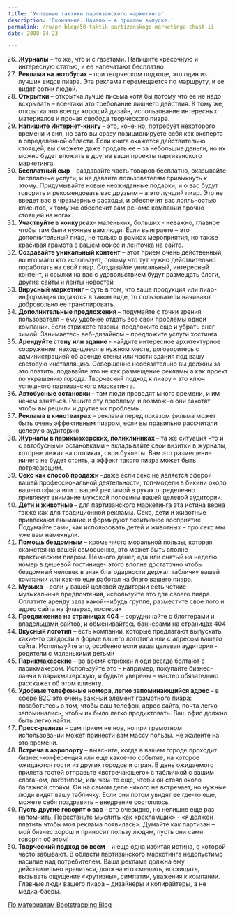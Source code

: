 ```yaml
---
title: 'Успешные тактики партизанского маркетинга'
description: 'Окончание. Начало — в прошлом выпуске.'
permalink: /ru/pr-blog/50-taktik-partizanskogo-marketinga-chast-ii
date: 2008-04-23

---
```


<ol start="26">
<li> <strong>Журналы</strong> – то же, что и с газетами. Напишите красочную и интересную статью, и ее напечатают бесплатно </li>
<li><strong>Реклама на автобусах</strong> – при творческом подходе, это один из лучших видов пиара. Эта реклама перемещается по маршруту, и ее видят сотни людей. </li>
<li><strong>Открытки </strong>– открытка лучше письма хотя бы потому что ее не надо вскрывать – все-таки это требование лишнего действия. К тому же, открытка это всегда хороший дизайн, использование интересных материалов и прочая свобода творческого пиара.</li>
<li><strong>Напишите Интернет-книгу </strong>– это, конечно, потребует некоторого времени и сил, но зато вы сразу позиционируете себя как эксперта в определенной области. Если книга окажется действительно стоящей, вы сможете даже продать ее – за небольшие деньги, но их можно будет вложить в другие ваши проекты партизанского маркетинга.</li>
<li><strong>Бесплатный сыр </strong>– раздавайте часть товаров бесплатно, оказывайте бесплатные услуги, и не давайте пользователям привыкнуть к этому. Придумывайте новые неожиданные подарки, и о вас будут говорить и рекомендовать вас друзьям – а это лучший пиар. Это не введет вас в чрезмерные расходы, и обеспечит вас лояльностью клиентов, к тому же обеспечит вам реноме компании прочно стоящей на ногах.</li>
<li><strong>Участвуйте в конкурсах</strong>– маленьких, больших -  неважно, главное чтобы там были нужные вам люди. Если выиграете – это дополнительный пиар, не только в рамках мероприятия, но также красивая грамота в вашем офисе и ленточка на сайте.</li>
<li><strong>Создавайте уникальный контент</strong> – этот прием очень действенный, но его мало кто использует, потому что тут нужно действительно поработать на свой пиар. Создавайте уникальный, интересный контент, и ссылки на вас с удовольствием будут размещать блоги, другие сайты и ленты новостей</li>
<li><strong>Вирусный маркетинг </strong>–  суть в том, что ваша продукция или пиар-информация подаются в таком виде, то пользователи начинают добровольно ее транслировать.</li>
<li><strong>Дополнительные предложения </strong>– подумайте с точки зрения пользователя – ему удобнее отдать все свои проблемы одной компании. Если стрижете газоны, предложите еще и убрать снег зимой. Занимаетесь веб-дизайном – предложите услуги хостинга. </li>
<li><strong>Арендуйте стену или здание </strong>- найдите интересное архитектурное сооружение, находящееся в нужном месте, договоритесь с администрацией об аренде стены или части здания под вашу световую инсталляцию. Совершенно необязательно вы должны за это платить, подавайте это не как размещение рекламы а как проект по украшению города. Творческий подход к пиару – это ключ успешного партизанского маркетинга. </li>
<li><strong>Автобусные остановки </strong>– там люди проводят много времени, и им нечем заняться. Решите эту проблему, и возможно они захотят чтобы вы решили и другие их проблемы. </li>
<li><strong>Реклама в кинотеатрах</strong> – реклама перед показом фильма может быть очень эффективным пиаром, если вы правильно рассчитали целевую аудиторию</li>
<li><strong>Журналы в парикмахерских, поликлиниках </strong>– та же ситуация что и с автобусными остановками – вкладывайте свои визитки в журналы, которые лежат на столиках, свои буклеты. Вам это размещение ничего не будет стоить, а эффект такого пиара может быть потрясающим.</li>
<li><strong>Секс как способ продажи</strong> –даже если секс не является сферой вашей профессиональной деятельности, топ-модели в бикини около вашего офиса или с вашей рекламой в руках определенно привлекут внимание мужской половины вашей целевой аудитории.</li>
<li><strong>Дети и животные </strong>– для партизанского маркетинга  эта истина верна также как для традиционной рекламы. Секс, дети и животные привлекают внимание и формируют позитивное восприятие. Подумайте сами, как использовать детей и животных – про секс мы уже вам намекнули.</li>
<li><strong>Помощь бездомным </strong>– кроме чисто моральной пользы, которая скажется на вашей самооценке, это может быть вполне практическим пиаром. Немного денег, еда или снятый на неделю номер в дешевой гостинице-  этого вполне достаточно чтобы бездомный человек в знак благодарности держал табличку вашей компании или как-то еще работал на благо вашего пиара.  </li>
<li><strong>Музыка</strong> – если у вашей целевой аудитории есть четкие музыкальные предпочтения, используйте это для своего пиара. Оплатите аренду зала какой-нибудь группе, разместите свое лого  и адрес сайта на флаерах, постерах</li>
<li><strong>Продвижение на страницах 404</strong> – сорудничайте с блоггерами  и владельцами сайтов, и обменивайтесь баннерами на страницах 404</li>
<li><strong>Вкусный логотип</strong> – есть компании, которые предлагают выпускать какие-то сладости в форме вашего логотипа или с адресом вашего сайта. Используйте это, особенно если ваша целевая аудитория - родители с маленькими детьми</li>
<li><strong>Парикмахерские</strong> – во время стрижки люди всегда болтают с парикмахером. Используйте это – например, покупайте бизнес-ланчи в парикмахерскую, и будьте уверены – мастер обязательно расскажет об этом клиенту.</li>
<li><strong>Удобные телефонные номера, легко запоминающийся адрес </strong>– в сфере B2C это очень важный элемент грамотного пиара: позаботьтесь о том, чтобы ваш телефон, адрес сайта, почта легко запоминались, чтобы их было легко продиктовать. Ваш офис должно быть легко найти.</li>
<li><strong>Пресс-релизы </strong>– сам прием не нов, но при грамотном использовании может принести вам массу пользы. Не жалейте на это времени. </li>
<li><strong>Встреча в аэропорту </strong>– выясните, когда в вашем городе проходит бизнес-конференция или еще какое-то событие, на которое ожидаются гости из других городов и стран. В день ожидаемого прилета гостей отправьте «встречающего» с табличкой с вашим слоганом, логотипом, или чем-то еще, чтобы он стоял около багажной стойки. Он на самом деле никого не встречает, но нужные люди видят вашу табличку. Если они потом увидят ее где-то еще, можете себя поздравить – внедрение состоялось. </li>
<li><strong>Пусть другие говорят о вас </strong>– это очевидно, но нелишне еще раз напомнить. Перестаньте мыслить как «рекламщик» - «я должен платить чтобы моя реклама появилась». Думайте как партизан – мой бизнес хорош и приносит пользу людям, пусть они сами говорят об этом!</li>
<li><strong>Творческий подход во всем </strong>– и еще одна избитая истина, о которой часто забывают. В области партизанского маркетинга недопустимо насилие над потребителем. Ваша реклама должна ему действительно нравиться, должна его смешить, восхищать, вызывать ощущение «крутизны», симпатии, уважения к компании. Главные люди вашего пиара – дизайнеры и копирайтеры, а не медиа-баеры.</li>
</ol>

<a href="https://www.bootstrappingblog.com/50-guerrilla-marketing-tactics-you-should-be-using">По материалам Bootstrapping Blog</a>

